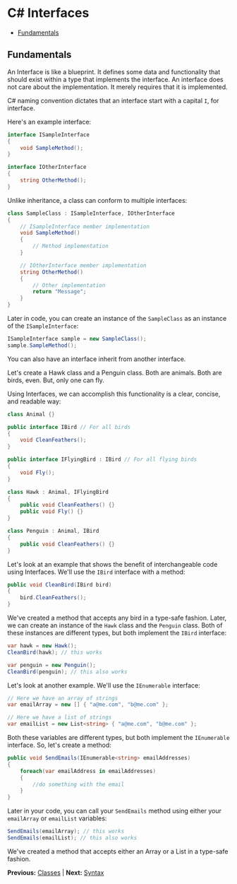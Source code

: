 # C# Interfaces

* [Fundamentals](#fundamentals)

## Fundamentals

An Interface is like a blueprint. It defines some data and functionality that should exist within a type that implements the interface. An interface does not care about the implementation. It merely requires that it is implemented.

C# naming convention dictates that an interface start with a capital `I`, for interface.

Here's an example interface:

```cs
interface ISampleInterface
{
    void SampleMethod();
}

interface IOtherInterface
{
    string OtherMethod();
}
```

Unlike inheritance, a class can conform to multiple interfaces:

```cs
class SampleClass : ISampleInterface, IOtherInterface
{
    // ISampleInterface member implementation
    void SampleMethod()
    {
        // Method implementation
    }

    // IOtherInterface member implementation
    string OtherMethod()
    {
        // Other implementation
        return "Message";
    }
}
```

Later in code, you can create an instance of the `SampleClass` as an instance of the `ISampleInterface`:

```cs
ISampleInterface sample = new SampleClass();
sample.SampleMethod();
```

You can also have an interface inherit from another interface.

Let's create a Hawk class and a Penguin class. Both are animals. Both are birds, even. But, only one can fly.

Using Interfaces, we can accomplish this functionality is a clear, concise, and readable way:

```cs
class Animal {}

public interface IBird // For all birds
{
    void CleanFeathers();
}

public interface IFlyingBird : IBird // For all flying birds
{
    void Fly();
}

class Hawk : Animal, IFlyingBird
{
    public void CleanFeathers() {}
    public void Fly() {}
}

class Penguin : Animal, IBird
{
    public void CleanFeathers() {}
}
```

Let's look at an example that shows the benefit of interchangeable code using Interfaces. We'll use the `IBird` interface with a method:

```cs
public void CleanBird(IBird bird)
{
    bird.CleanFeathers();
}
```

We've created a method that accepts any bird in a type-safe fashion. Later, we can create an instance of the `Hawk` class and the `Penguin` class. Both of these instances are different types, but both implement the `IBird` interface:

```cs
var hawk = new Hawk();
CleanBird(hawk); // this works

var penguin = new Penguin();
CleanBird(penguin); // this also works
```

Let's look at another example. We'll use the `IEnumerable` interface:

```cs
// Here we have an array of strings
var emailArray = new [] { "a@me.com", "b@me.com" };

// Here we have a list of strings
var emailList = new List<string> { "a@me.com", "b@me.com" };
```

Both these variables are different types, but both implement the `IEnumerable` interface. So, let's create a method:

```cs
public void SendEmails(IEnumerable<string> emailAddresses)
{
    foreach(var emailAddress in emailAddresses)
    {
        //do something with the email
    }
}
```

Later in your code, you can call your `SendEmails` method using either your `emailArray` or `emailList` variables:

```cs
SendEmails(emailArray); // this works
SendEmails(emailList); // this also works
```

We've created a method that accepts either an Array or a List in a type-safe fashion.

**Previous:** [Classes](classes.markdown) |
**Next:** [Syntax](syntax.markdown)
